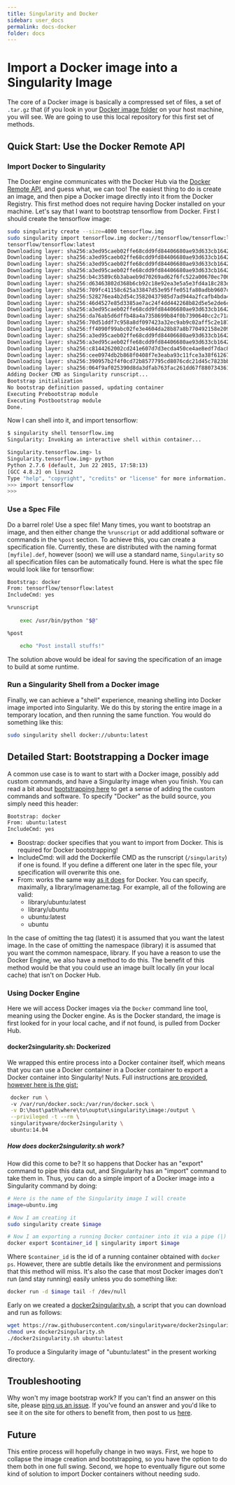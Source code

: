 ```yaml
---
title: Singularity and Docker
sidebar: user_docs
permalink: docs-docker
folder: docs
---
```



# Import a Docker image into a Singularity Image

The core of a Docker image is basically a compressed set of files, a set of `.tar.gz` that (if you look in your <a href="http://stackoverflow.com/questions/19234831/where-are-docker-images-stored-on-the-host-machine" target="_blank">Docker image folder</a> on your host machine, you will see. We are going to use this local repository for this first set of methods.


## Quick Start: Use the Docker Remote API

### Import Docker to Singularity
The Docker engine communicates with the Docker Hub via the <a href="https://docs.docker.com/engine/reference/api/docker_remote_api/" target="_blank">Docker Remote API</a>, and guess what, we can too! The easiest thing to do is create an image, and then pipe a Docker image directly into it from the Docker Registry. This first method does not require having Docker installed on your machine. Let's say that I want to bootstrap tensorflow from Docker. First I should create the tensorflow image:

```bash
sudo singularity create --size=4000 tensorflow.img
sudo singularity import tensorflow.img docker://tensorflow/tensorflow:latest
tensorflow/tensorflow:latest
Downloading layer: sha256:a3ed95caeb02ffe68cdd9fd84406680ae93d633cb16422d00e8a7c22955b46d4
Downloading layer: sha256:a3ed95caeb02ffe68cdd9fd84406680ae93d633cb16422d00e8a7c22955b46d4
Downloading layer: sha256:a3ed95caeb02ffe68cdd9fd84406680ae93d633cb16422d00e8a7c22955b46d4
Downloading layer: sha256:a3ed95caeb02ffe68cdd9fd84406680ae93d633cb16422d00e8a7c22955b46d4
Downloading layer: sha256:b4c3589c6b3abaeb9d70269ad62f6fc522a00670ec7064b1ca42fa74f4b6f588
Downloading layer: sha256:d63463802d368b6cb92c18e92ea3e5a5e3fd4a18c283ec19c0d56eef224748b5
Downloading layer: sha256:709fc41158c625a33847d53e95ffe051fa80adbb9607ce8554f493c024cef300
Downloading layer: sha256:528276ea4b2d54c35820437985d7ad944a2fcafb4bda4d98fa60976c657470e1
Downloading layer: sha256:46d4527e85d3385ae7ac24f4dd442268b82d5e5e2de6c22a1eecf02ec8b79d42
Downloading layer: sha256:a3ed95caeb02ffe68cdd9fd84406680ae93d633cb16422d00e8a7c22955b46d4
Downloading layer: sha256:da76ab5d6dffb48a4a7358699b84f0b7390640cc2c71a5421bfd9d73821ecb56
Downloading layer: sha256:70d51ddf7c958a8df097423a32ec9ab9c02aff5c2e18758e51cf636a115a856c
Downloading layer: sha256:ff4090f99abc02fe3e4604da28b87a8b770492158e20954b87e40e1b599b20f5
Downloading layer: sha256:a3ed95caeb02ffe68cdd9fd84406680ae93d633cb16422d00e8a7c22955b46d4
Downloading layer: sha256:a3ed95caeb02ffe68cdd9fd84406680ae93d633cb16422d00e8a7c22955b46d4
Downloading layer: sha256:c8144262002cd241e607d7d3ecda450ce4ae8edf7dac8dbf46897d498ac667d8
Downloading layer: sha256:cee0974db2b868f0408f7e3eaba93c11fce3a38f612674477653b04c10369da0
Downloading layer: sha256:390957b2f4f0cd72b8577795cd8076cdc21d45c7823bbb5c895a494ae6038267
Downloading layer: sha256:064f9af025390d8da3dfab763fac261dd67f8807343613239d66304cda8f5d16
Adding Docker CMD as Singularity runscript...
Bootstrap initialization
No bootstrap definition passed, updating container
Executing Prebootstrap module
Executing Postbootstrap module
Done.
```

Now I can shell into it, and import tensorflow:

```bash
$ singularity shell tensorflow.img 
Singularity: Invoking an interactive shell within container...

Singularity.tensorflow.img> ls
Singularity.tensorflow.img> python
Python 2.7.6 (default, Jun 22 2015, 17:58:13) 
[GCC 4.8.2] on linux2
Type "help", "copyright", "credits" or "license" for more information.
>>> import tensorflow
>>> 
```

### Use a Spec File
Do a barrel role! Use a spec file! Many times, you want to bootstrap an image, and then either change the `%runscript` or add additional software or commands in the `%post` section. To achieve this, you can create a specification file. Currently, these are distributed with the naming format `[myfile].def`, however (soon) we will use a standard name, `Singularity` so all specification files can be automatically found. Here is what the spec file would look like for tensorflow:

```bash
Bootstrap: docker
From: tensorflow/tensorflow:latest
IncludeCmd: yes

%runscript
 
    exec /usr/bin/python "$@"

%post

    echo "Post install stuffs!"
```

The solution above would be ideal for saving the specification of an image to build at some runtime. 


### Run a Singularity Shell from a Docker image

Finally, we can achieve a "shell" experience, meaning shelling into Docker image imported into Singularity. We do this by storing the entire image in a temporary location, and then running the same function. You would do something like this:

```bash
sudo singularity shell docker://ubuntu:latest
```


## Detailed Start: Bootstrapping a Docker image
A common use case is to want to start with a Docker image, possibly add custom commands, and have a Singularity image when you finish. You can read a bit about <a href="/bootstrap-image" target="_blank">bootstrapping here</a> to get a sense of adding the custom commands and software. To specify "Docker" as the build source, you simply need this header:

```bash
Bootstrap: docker
From: ubuntu:latest
IncludeCmd: yes
```

- Boostrap: docker specifies that you want to import from Docker. This is required for Docker bootstrapping!
- IncludeCmd: will add the Dockerfile CMD as the runscript (`/singularity`) if one is found. If you define a different one later in the spec file, your specification will overwrite this one.
- From: works the same way <a href="https://docs.docker.com/engine/reference/builder/" target="_blank">as it does</a> for Docker. You can specify, maximally, a library/imagename:tag. For example, all of the following are valid:
  - library/ubuntu:latest
  - library/ubuntu
  - ubuntu:latest
  - ubuntu


In the case of omitting the tag (latest) it is assumed that you want the latest image. In the case of omitting the namespace (library) it is assumed that you want the common namespace, library.  If you have a reason to use the Docker Engine, we also have a method to do this. The benefit of this method would be that you could use an image built locally (in your local cache) that isn't on Docker Hub.


### Using Docker Engine

Here we will access Docker images via the `Docker` command line tool, meaning using the Docker engine. As is the Docker standard, the image is first looked for in your local cache, and if not found, is pulled from Docker Hub.


#### docker2singularity.sh: Dockerized

We wrapped this entire process into a Docker container itself, which means that you can use a Docker container in a Docker container to export a Docker container into Singularity! Nuts. Full instructions <a href="https://github.com/singularityware/docker2singularity" target="_blank"> are provided, however here is the gist:

```bash
 docker run \        
 -v /var/run/docker.sock:/var/run/docker.sock \
 -v D:\host\path\where\to\ouptut\singularity\image:/output \
 --privileged -t --rm \
 singularityware/docker2singularity \            
 ubuntu:14.04
```

##### How does docker2singularity.sh work?

How did this come to be? It so happens that Docker has an "export" command to pipe this data out, and Singularity has an "import" command to take them in. Thus, you can do a simple import of a Docker image into a Singularity command by doing:

```bash
# Here is the name of the Singularity image I will create
image=ubuntu.img

# Now I am creating it
sudo singularity create $image

# Now I am exporting a running Docker container into it via a pipe (|)
docker export $container_id | singularity import $image
```

Where `$container_id` is the id of a running container obtained with `docker ps`. However, there are subtle details like the environment and permissions that this method will miss. It's also the case that most Docker images don't run (and stay running) easily unless you do something like:

```bash
docker run -d $image tail -f /dev/null
```

Early on we created a <a href="https://github.com/singularityware/docker2singularity/blob/master/docker2singularity.sh" target="_blank">docker2singularity.sh</a>, a script that you can download and run as follows:

```bash
wget https://raw.githubusercontent.com/singularityware/docker2singularity/master/docker2singularity.sh
chmod u+x docker2singularity.sh
./docker2singularity.sh ubuntu:latest
```

To produce a Singularity image of "ubuntu:latest" in the present working directory.


## Troubleshooting
Why won't my image bootstrap work? If you can't find an answer on this site, please <a href="https://www.github.com/singularityware/singularity/issues" target="_blank">ping us an issue</a>.
If you've found an answer and you'd like to see it on the site for others to benefit from, then post to us <a href="https://www.github.com/singularityware/singularityware.github.io/issues" target="_blank">here</a>.

## Future
This entire process will hopefully change in two ways. First, we hope to collapse the image creation and bootstrapping, so you have the option to do them both in one full swing. Second, we hope to eventually figure out some kind of solution to import Docker containers without needing sudo.
